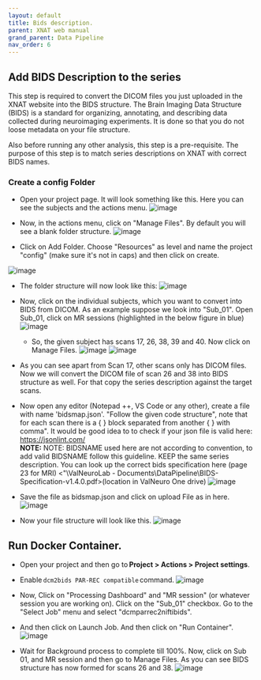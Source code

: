```yaml
---
layout: default
title: Bids description.
parent: XNAT web manual
grand_parent: Data Pipeline
nav_order: 6
---
```


## Add BIDS Description to the series
This step is required to convert the DICOM files you just uploaded in the XNAT website into the BIDS structure. 
The Brain Imaging Data Structure (BIDS) is a standard for organizing, annotating, and describing data collected during neuroimaging experiments. 
It is done so that you do not loose metadata on your file structure. 

Also before running any other analysis, this step is a pre-requisite. 
The purpose of this step is to match series descriptions on XNAT with correct BIDS names.  

### Create a config Folder
- Open your project page. It will look something like this. Here you can see the subjects and the actions menu.
![image](https://user-images.githubusercontent.com/40626584/200135858-5afc97b1-cee7-40b4-ba40-abddde22fad6.png)

- Now, in the actions menu, click on "Manage Files". By default you will see a blank folder structure. 
![image](https://user-images.githubusercontent.com/40626584/200135954-e42d46dd-633f-4436-a69d-00f8327b0d64.png)


- Click on Add Folder. Choose "Resources" as level and name the project "config" (make sure it's not in caps) and then click on create.  

![image](https://user-images.githubusercontent.com/40626584/200136018-163a29ad-4ff1-49f0-844f-87360248b922.png)

  - The folder structure will now look like this: 
![image](https://user-images.githubusercontent.com/40626584/200136485-4d62b06f-cd28-42cb-985d-cb91eb58c7b0.png)


- Now, click on the individual subjects, which you want to convert into BIDS from DICOM. As an example suppose we look into "Sub_01". Open Sub_01, click on MR sessions (highlighted in the below figure in blue)
![image](https://user-images.githubusercontent.com/40626584/200136090-a754ab05-92a9-4cf6-af21-6131ca19fe90.png)


  - So, the given subject has scans 17, 26, 38, 39 and 40. Now click on Manage Files. 
![image](https://user-images.githubusercontent.com/40626584/200136111-0158e078-3855-4942-9d4e-22e3ed5ec87c.png)
![image](https://user-images.githubusercontent.com/40626584/200136121-54c9996d-9bc1-4b89-9446-41e8ab9943f1.png)


- As you can see apart from Scan 17, other scans only has DICOM files. Now we will convert the DICOM file of scan 26 and 38 into BIDS structure as well. For that copy the series description against the target scans.  
- Now open any editor (Notepad ++, VS Code or any other), create a file with name 'bidsmap.json'. "Follow the given code structure", note that for each scan there is a { } block separated from another { } with comma". It would be good idea to to check if your json file is valid here: https://jsonlint.com/  
**NOTE:** NOTE: BIDSNAME used here are not according to convention, to add valid BIDSNAME follow this guideline. KEEP the same series description. You can look up the correct bids specification here (page 23 for MRI) <"\ValNeuroLab - Documents\DataPipeline\BIDS-Specification-v1.4.0.pdf>(location in ValNeuro One drive)
![image](https://user-images.githubusercontent.com/40626584/200136178-f2aceb96-0688-45e8-89c1-b402af0788ae.png)

- Save the file as bidsmap.json and click on upload File as in here. 
![image](https://user-images.githubusercontent.com/40626584/200136197-a7cd76a3-31d2-4140-99a5-c6d3ec39277f.png)

- Now your file structure will look like this.
![image](https://user-images.githubusercontent.com/40626584/200136226-ef10e75c-35c2-46d8-acd2-1e280e1bebf6.png)

## Run Docker Container.
- Open your project and then go to **Project > Actions > Project settings**.
- Enable ``dcm2bids PAR-REC compatible`` command.
![image](https://user-images.githubusercontent.com/40626584/200136364-d0c3e038-4555-4d87-8224-7e37e0cea094.png)


- Now, Click on "Processing Dashboard" and "MR session" (or whatever session you are working on). Click on the "Sub_01" checkbox. Go to the "Select Job" menu and select "dcmparrec2niftibids". 
- And then click on Launch Job. And then click on "Run Container". 
![image](https://user-images.githubusercontent.com/40626584/200136394-26aa1071-d781-4a1d-849f-6318dc831517.png)

- Wait for Background process to complete till 100%. Now, click on Sub 01, and MR session and then go to Manage Files. As you can see BIDS structure has now formed for scans 26 and 38. 
 ![image](https://user-images.githubusercontent.com/40626584/200136423-335ab4a2-fa09-4ae9-adc9-2c9e90a8eca9.png)





